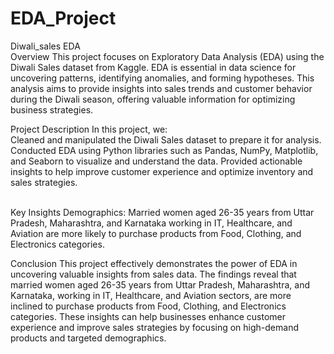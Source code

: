# EDA_Project
Diwali_sales EDA
<br>
Overview
This project focuses on Exploratory Data Analysis (EDA) using the Diwali Sales dataset from Kaggle. EDA is essential in data science for uncovering patterns, identifying anomalies, and forming hypotheses. This analysis aims to provide insights into sales trends and customer behavior during the Diwali season, offering valuable information for optimizing business strategies.
<br>

Project Description
In this project, we:
<br>
Cleaned and manipulated the Diwali Sales dataset to prepare it for analysis.
Conducted EDA using Python libraries such as Pandas, NumPy, Matplotlib, and Seaborn to visualize and understand the data.
Provided actionable insights to help improve customer experience and optimize inventory and sales strategies.

<br>
Key Insights
Demographics: Married women aged 26-35 years from Uttar Pradesh, Maharashtra, and Karnataka working in IT, Healthcare, and Aviation are more likely to purchase products from Food, Clothing, and Electronics categories.
<br>

Conclusion
This project effectively demonstrates the power of EDA in uncovering valuable insights from sales data. The findings reveal that married women aged 26-35 years from Uttar Pradesh, Maharashtra, and Karnataka, working in IT, Healthcare, and Aviation sectors, are more inclined to purchase products from Food, Clothing, and Electronics categories. These insights can help businesses enhance customer experience and improve sales strategies by focusing on high-demand products and targeted demographics.
